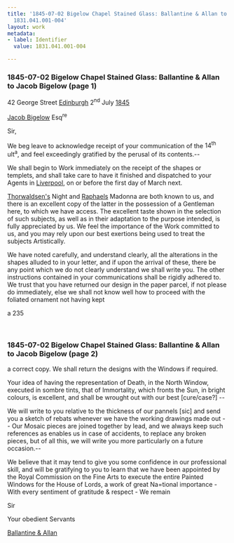 ```yaml
---
title: '1845-07-02 Bigelow Chapel Stained Glass: Ballantine & Allan to Jacob Bigelow,
  1831.041.001-004'
layout: work
metadata:
- label: Identifier
  value: 1831.041.001-004

---
```

<div class="pages">
<div id="page-1130771">
<h3><a name="page-1130771">1845-07-02 Bigelow Chapel Stained Glass: Ballantine &amp; Allan to Jacob Bigelow (page 1)</a></h3>
<div class="page-content">
<p>42 George Street <a href='/pages/subjects/54292' title='Edinburgh, Scotland'>Edinburgh</a><span class='line-break'> </span><date when='1845-07-02'>2<sup>nd</sup> July <ins>1845</ins></date></p>
<p><a href='/pages/subjects/52529' title='Bigelow, Jacob'>Jacob Bigelow</a> Esq<sup>re</sup></p>
<p>Sir,</p>
<p>We beg leave to acknowledge receipt of your com<span class='line-break'></span>munication of the <date when='1845-06-14'>14<sup>th</sup> ult<sup>a</sup></date>, and feel exceedingly gratified by<span class='line-break'> </span>the perusal of its contents.--</p>
<p>We shall begin to Work immediately on the<span class='line-break'> </span>receipt of the shapes or templets, and shall take care to have it<span class='line-break'> </span>finished and dispatched to your Agents in <a href='/pages/subjects/52562' title='Liverpool, UK'>Liverpool</a>, on or before<span class='line-break'> </span>the first day of March next.</p>
<p><a href='/pages/subjects/54296' title='Thorwaldsen, Bertel'>Thorwaldsen's</a> Night and <a href='/pages/subjects/54297' title='Raphael, Raffaello Sanzio da Urbino'>Raphaels</a> Madonna are<span class='line-break'> </span>both known to us, and there is an excellent copy of the latter in<span class='line-break'> </span>the possession of a Gentleman here, to which we have access.<span class='line-break'> </span>The excellent taste shown in the selection of such subjects, as<span class='line-break'> </span>well as in their adaptation to the purpose intended, is fully<span class='line-break'> </span>appreciated by us. We feel the importance of the Work<span class='line-break'> </span>committed to us, and you may rely upon our best exertions<span class='line-break'> </span>being used to treat the subjects Artistically.</p>
<p>We have noted carefully, and understand<span class='line-break'> </span>clearly, all the alterations in the shapes alluded to in your<span class='line-break'> </span>letter, and if upon the arrival of these, there be any point<span class='line-break'> </span>which we do not clearly understand we shall write you.<span class='line-break'> </span>The other instructions contained in your communications<span class='line-break'> </span>shall be rigidly adhered to. We trust that you have<span class='line-break'> </span>returned our design in the paper parcel, if not please<span class='line-break'> </span>do immediately, else we shall not know well how to<span class='line-break'> </span>proceed with the foliated ornament not having kept</p>
<p>a<span class='line-break'> </span>235</p>
</div>
</div>
<br />
<div id="page-1130774">
<h3><a name="page-1130774">1845-07-02 Bigelow Chapel Stained Glass: Ballantine &amp; Allan to Jacob Bigelow (page 2)</a></h3>
<div class="page-content">
<p>a correct copy. We shall return the designs with the<span class='line-break'> </span>Windows if required.</p>
<p>Your idea of having the representation of<span class='line-break'> </span>Death, in the North Window, executed in sombre tints,<span class='line-break'> </span>that of Immortality, which fronts the Sun, in bright<span class='line-break'> </span>colours, is excellent, and shall be wrought out with<span class='line-break'> </span>our best [cure/case?] --</p>
<p>We will write to you relative to the<span class='line-break'> </span>thickness of our pannels [sic] and send you a sketch<span class='line-break'> </span>of rebats whenever we have the working drawings<span class='line-break'> </span>made out -- Our Mosaic pieces are joined together<span class='line-break'> </span>by lead, and we always keep such references as<span class='line-break'> </span>enables us in case of accidents, to replace any<span class='line-break'> </span>broken pieces, but of all this, we will write you<span class='line-break'> </span>more particularly on a future occasion.--</p>
<p>We believe that it may tend to give<span class='line-break'> </span>you some confidence in our professional skill, and<span class='line-break'> </span>will be gratifying to you to learn that we have<span class='line-break'> </span>been appointed by the Royal Commission on the<span class='line-break'> </span>Fine Arts to execute the entire Painted Windows<span class='line-break'> </span>for the House of Lords, a work of great Na<span class='line-break'></span>=tional importance - With every sentiment of <span class='line-break'> </span>gratitude &amp; respect - We remain</p>
<p>Sir</p>
<p>Your obedient Servants</p>
<p><a href='/pages/subjects/54295' title='Ballantine &amp; Allan'>Ballantine &amp; Allan</a><span class='line-break'> </span></p>
</div>
</div>
<br />
</div>

